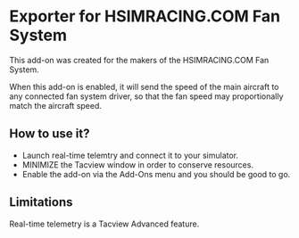 # Exporter for HSIMRACING.COM Fan System

This add-on was created for the makers of the HSIMRACING.COM Fan System. 

When this add-on is enabled, it will send the speed of the main aircraft to any connected fan system driver, so that the fan speed may proportionally match the aircraft speed.

## How to use it?

* Launch real-time telemtry and connect it to your simulator. 
* MINIMIZE the Tacview window in order to conserve resources. 
* Enable the add-on via the Add-Ons menu and you should be good to go. 

## Limitations

Real-time telemetry is a Tacview Advanced feature.